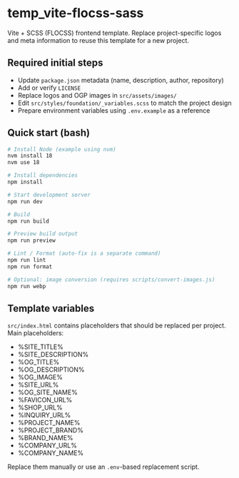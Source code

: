 # temp_vite-flocss-sass

Vite + SCSS (FLOCSS) frontend template. Replace project-specific logos and meta information to reuse this template for a new project.

## Required initial steps

- Update `package.json` metadata (name, description, author, repository)
- Add or verify `LICENSE`
- Replace logos and OGP images in `src/assets/images/`
- Edit `src/styles/foundation/_variables.scss` to match the project design
- Prepare environment variables using `.env.example` as a reference

## Quick start (bash)

```bash
# Install Node (example using nvm)
nvm install 18
nvm use 18

# Install dependencies
npm install

# Start development server
npm run dev

# Build
npm run build

# Preview build output
npm run preview

# Lint / Format (auto-fix is a separate command)
npm run lint
npm run format

# Optional: image conversion (requires scripts/convert-images.js)
npm run webp
```

## Template variables

`src/index.html` contains placeholders that should be replaced per project. Main placeholders:

- %SITE_TITLE%
- %SITE_DESCRIPTION%
- %OG_TITLE%
- %OG_DESCRIPTION%
- %OG_IMAGE%
- %SITE_URL%
- %OG_SITE_NAME%
- %FAVICON_URL%
- %SHOP_URL%
- %INQUIRY_URL%
- %PROJECT_NAME%
- %PROJECT_BRAND%
- %BRAND_NAME%
- %COMPANY_URL%
- %COMPANY_NAME%

Replace them manually or use an `.env`-based replacement script.
```
